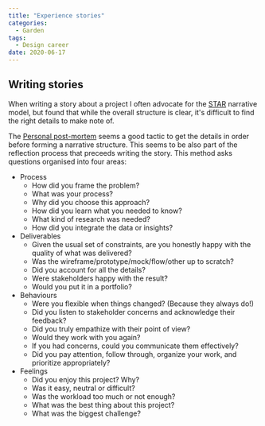 ```yaml
---
title: "Experience stories"
categories:
  - Garden
tags:
  - Design career
date: 2020-06-17
---
```


## Writing stories

When writing a story about a project I often advocate for the [STAR](https://en.wikipedia.org/wiki/Situation,_task,_action,_result) narrative model, but found that while the overall structure is clear, it's difficult to find the right details to make note of.

The [Personal post-mortem](https://uxdesign.cc/personal-post-mortems-a-designers-checklist-for-every-ux-project-f1cc6828c35c) seems a good tactic to get the details in order before forming a narrative structure. This seems to be also part of the reflection process that preceeds writing the story. This method asks questions organised into four areas:

- Process
  - How did you frame the problem?
  - What was your process?
  - Why did you choose this approach?
  - How did you learn what you needed to know?
  - What kind of research was needed?
  - How did you integrate the data or insights?
- Deliverables
  - Given the usual set of constraints, are you honestly happy with the quality of what was delivered?
  - Was the wireframe/prototype/mock/flow/other up to scratch?
  - Did you account for all the details?
  - Were stakeholders happy with the result?
  - Would you put it in a portfolio?
- Behaviours
  - Were you flexible when things changed? (Because they always do!)
  - Did you listen to stakeholder concerns and acknowledge their feedback?
  - Did you truly empathize with their point of view?
  - Would they work with you again?
  - If you had concerns, could you communicate them effectively?
  - Did you pay attention, follow through, organize your work, and prioritize appropriately?
- Feelings
  - Did you enjoy this project? Why?
  - Was it easy, neutral or difficult?
  - Was the workload too much or not enough?
  - What was the best thing about this project?
  - What was the biggest challenge?
